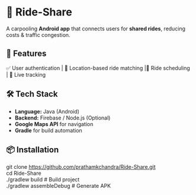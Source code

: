 # 🚗 Ride-Share  

A carpooling **Android app** that connects users for **shared rides**, reducing costs & traffic congestion.  

## 🚀 Features  
✅ User authentication | 📍 Location-based ride matching |📅 Ride scheduling | 🚦 Live tracking  

## 🛠 Tech Stack  
- **Language:** Java (Android)  
- **Backend:** Firebase / Node.js (Optional)  
- **Google Maps API** for navigation  
- **Gradle** for build automation  

## 📦 Installation  
git clone https://github.com/prathamkchandra/Ride-Share.git  
cd Ride-Share  
./gradlew build  # Build project  
./gradlew assembleDebug  # Generate APK  
